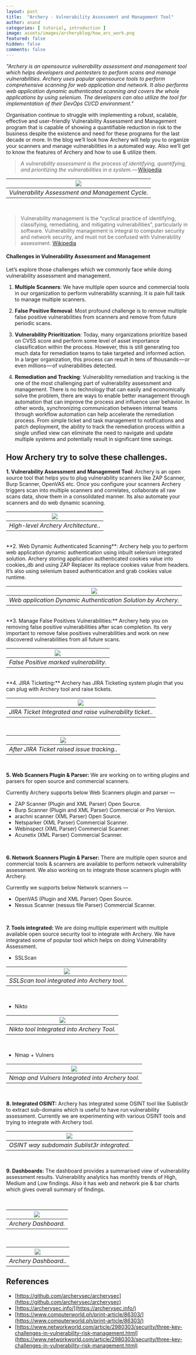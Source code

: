 ```yaml
---
layout: post
title:  "Archery - Vulnerability Assessment and Management Tool"
author: anand
categories: [ tutorial, introduction ]
image: assets/images/archeryblog/how_arc_work.png
featured: false
hidden: false
comments: false
---
```


<em> "Archery is an opensource vulnerability assessment and management tool which helps developers and pentesters to perform scans and manage vulnerabilities. Archery uses popular opensource tools to perform comprehensive scanning for web application and network. It also performs web application dynamic authenticated scanning and covers the whole applications by using selenium. The developers can also utilize the tool for implementation of their DevOps CI/CD environment."
</em>


Organisation continue to struggle with implementing a robust, scalable, effective and user-friendly Vulnerability Assessment and Management program that is capable of showing a quantifiable reduction in risk to the business despite the existence and need for these programs for the last decade or more. In the blog we’ll look how Archery will help you to organize your scanners and manage vulnerabilities in a automated way. Also we’ll get to know the features of Archery and how to use & utilize them.

 <blockquote ><em>A vulnerability assessment is the process of identifying, quantifying, and prioritizing the vulnerabilities in a system. — </em><a href="https://en.wikipedia.org/wiki/Vulnerability_assessment" data-href="https://en.wikipedia.org/wiki/Vulnerability_assessment" target="_blank">Wikipedia</a>
 </blockquote>


| <img src="/assets/images/archeryblog/vuln_cycle.png">| 
|:--:| 
| *Vulnerability Assessment and Management Cycle.* |

<br>

<blockquote>Vulnerability management is the “cyclical practice of identifying, classifying, remediating, and mitigating vulnerabilities”, particularly in software. Vulnerability management is integral to computer security and network security, and must not be confused with Vulnerability assessment. <a href="https://en.wikipedia.org/wiki/Vulnerability_management" data-href="https://en.wikipedia.org/wiki/Vulnerability_management" class="markup--anchor markup--pullquote-anchor" rel="nofollow noopener" target="_blank">Wikipedia</a></blockquote>

#### Challenges in Vulnerability Assessment and Management

Let’s explore those challenges which we commonly face while doing vulnerability assessment and management.

1. **Multiple Scanners**: We have multiple open source and commercial tools in our organization to perform vulnerability scanning. It is pain full task to manage multiple scanners.

2. **False Positive Removal**: Most profound challenge is to remove multiple false positive vulnerabilities from scanners and remove from future periodic scans.

3. **Vulnerability Prioritization**: Today, many organizations prioritize based on CVSS score and perform some level of asset importance classification within the process. However, this is still generating too much data for remediation teams to take targeted and informed action. In a larger organization, this process can result in tens of thousands — or even millions — of vulnerabilities detected.

4. **Remediation and Tracking**: Vulnerability remediation and tracking is the one of the most challenging part of vulnerability assessment and management. There is no technology that can easily and economically solve the problem, there are ways to enable better management through automation that can improve the process and influence user behavior. In other words, synchronizing communication between internal teams through workflow automation can help accelerate the remediation process. From simple ticket and task management to notifications and patch deployment, the ability to track the remediation process within a single unified view can eliminate the need to navigate and update multiple systems and potentially result in significant time savings.

## How Archery try to solve these challenges.

**1. Vulnerability Assessment and Management Tool**: Archery is an open source tool that helps you to plug vulnerability scanners like ZAP Scanner, Burp Scanner, OpenVAS etc. Once you configure your scanners Archery triggers scan into multiple scanners and correlates, collaborate all raw scans data, show them in a consolidated manner. Its also automate your scanners and do web dynamic scanning.

| <img src="/assets/images/archeryblog/how_arc_work.png">| 
|:--:| 
| *High-level Archery Architecture..* |

<br>
**2. Web Dynamic Authenticated Scanning**: Archery help you to perform web application dynamic authentication using inbuilt selenium integrated solution. Archery storing application authenticated cookies value into cookies_db and using ZAP Replacer its replace cookies value from headers. It’s also using selenium based authentication and grab cookies value runtime.

| <img src="/assets/images/archeryblog/arcyery_dynacmi.png">| 
|:--:| 
| *Web application Dynamic Authentication Solution by Archery.* |

<br>
**3. Manage False Positives Vulnerabilities:** Archery help you on removing false positive vulnerabilities after scan completion. Its very important to remove false positives vulnerabilities and work on new discovered vulnerabilities from all future scans.

| <img src="/assets/images/archeryblog/false_positive.png">| 
|:--:| 
| *False Positive marked vulnerability.* |

<br>
**4. JIRA Ticketing:** Archery has JIRA Ticketing system plugin that you can plug with Archery tool and raise tickets. 

| <img src="/assets/images/archeryblog/jiraticket.png">| 
|:--:| 
| *JIRA Ticket Integrated and raise vulnerability ticket..* |

<br>

| <img src="/assets/images/archeryblog/jira2.png">| 
|:--:| 
| *After JIRA Ticket raised issue tracking..* |

<br>

**5. Web Scanners Plugin & Parser:** We are working on to writing plugins and parsers for open source and commercial scanners.

Currently Archery supports below Web Scanners plugin and parser —

- ZAP Scanner (Plugin and XML Parser) Open Source.
- Burp Scanner (Plugin and XML Parser) Commercial or Pro Version.
- arachni scanner (XML Parser) Open Source.
- Netsparker (XML Parser) Commercial Scanner.
- Webinspect (XML Parser) Commercial Scanner.
- Acunetix (XML Parser) Commercial Scanner.

<br>

**6. Network Scanners Plugin & Parser:** There are multiple open source and commercial tools & scanners are available to perform network vulnerability assessment. We also working on to integrate those scanners plugin with Archery.

Currently we supports below Network scanners —

- OpenVAS (Plugin and XML Parser) Open Source.
- Nessus Scanner (nessus file Parser) Commercial Scanner.

<br>

**7. Tools integrated:** We are doing multiple experiment with multiple available open source security tool to integrate with Archery. We have integrated some of popular tool which helps on doing Vulnerability Assessment.

- SSLScan

| <img src="/assets/images/archeryblog/archery_ssl.png">| 
|:--:| 
| *SSLScan tool integrated into Archery tool.* |

<br>

- Nikto

| <img src="/assets/images/archeryblog/nikto.png">| 
|:--:| 
| *Nikto tool Integrated into Archery Tool.* |

<br>

- Nmap + Vulners

| <img src="/assets/images/archeryblog/nmap_vulns.png">| 
|:--:| 
| *Nmap and Vulners Integrated into Archery tool.* |

<br>

**8. Integrated OSINT:** Archery has integrated some OSINT tool like Sublist3r to extract sub-domains which is useful to have run vulnerability assessment. Currently we are experimenting with various OSINT tools and trying to integrate with Archery tool.

| <img src="/assets/images/archeryblog/domainlist.png">| 
|:--:| 
| *OSINT way subdomain Sublist3r integrated.* |

<br>

**9. Dashboards:** The dashboard provides a summarised view of vulnerability assessment results. Vulnerability analytics has monthly trends of High, Medium and Low findings. Also it has web and network pie & bar charts which gives overall summary of findings.

<br>

| <img src="/assets/images/archeryblog/overall_dashboard.png">| 
|:--:| 
| *Archery Dashboard.* |

<br>

| <img src="/assets/images/archeryblog/pie&bar.png">| 
|:--:| 
| *Archery Dashboard..* |

## References

- [https://github.com/archerysec/archerysec](https://github.com/archerysec/archerysec)
- [https://archerysec.info/](https://archerysec.info/)
- [https://www.computerworld.ph/print-article/86303/](https://www.computerworld.ph/print-article/86303/)
- [https://www.networkworld.com/article/2980303/security/three-key-challenges-in-vulnerability-risk-management.html](https://www.networkworld.com/article/2980303/security/three-key-challenges-in-vulnerability-risk-management.html)


